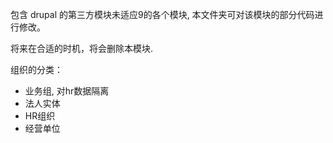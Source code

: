  包含 drupal 的第三方模块未适应9的各个模块, 本文件夹可对该模块的部分代码进行修改。
 
 将来在合适的时机，将会删除本模块.
 
 组织的分类：
* 业务组, 对hr数据隔离
* 法人实体
* HR组织
* 经营单位 